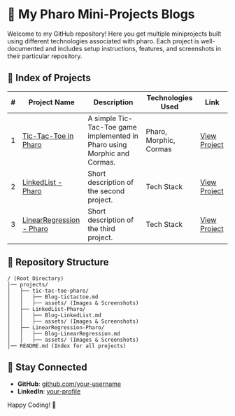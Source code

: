 # 🚀 My Pharo Mini-Projects Blogs

Welcome to my GitHub repository! Here you get multiple miniprojects built using different technologies associated with pharo. Each project is well-documented and includes setup instructions, features, and screenshots in their particular repository.

## 📜 Index of Projects

| #  | Project Name | Description | Technologies Used | Link |
|----|-------------|-------------|-------------------|------|
| 1  | [Tic-Tac-Toe in Pharo](projects/tic-tac-toe-pharo/Blog-tictactoe.md) | A simple Tic-Tac-Toe game implemented in Pharo using Morphic and Cormas. | Pharo, Morphic, Cormas | [View Project](https://github.com/PrasannaPal21/Pharo-TicTacToeGame) |
| 2  | [LinkedList - Pharo](projects/project-2/README.md) | Short description of the second project. | Tech Stack | [View Project](https://github.com/PrasannaPal21/Pharo-LinkedList) |
| 3  | [LinearRegression - Pharo](projects/project-3/README.md) | Short description of the third project. | Tech Stack | [View Project](https://github.com/PrasannaPal21/Pharo-LinearRegression) |


## 📂 Repository Structure

```
/ (Root Directory)
│── projects/
│   ├── tic-tac-toe-pharo/
│   │   ├── Blog-tictactoe.md
│   │   ├── assets/ (Images & Screenshots)
│   ├── LinkedList-Pharo/
│   │   ├── Blog-LinkedList.md
│   │   ├── assets/ (Images & Screenshots)
│   ├── LinearRegression-Pharo/
│   │   ├── Blog-LinearRegression.md
│   │   ├── assets/ (Images & Screenshots)
│── README.md (Index for all projects)
```


## 🔗 Stay Connected
- **GitHub**: [github.com/your-username](https://github.com/PrasannaPal21)
- **LinkedIn**: [your-profile](www.linkedin.com/in/prasanna-pal-542992274)

Happy Coding! 🚀

